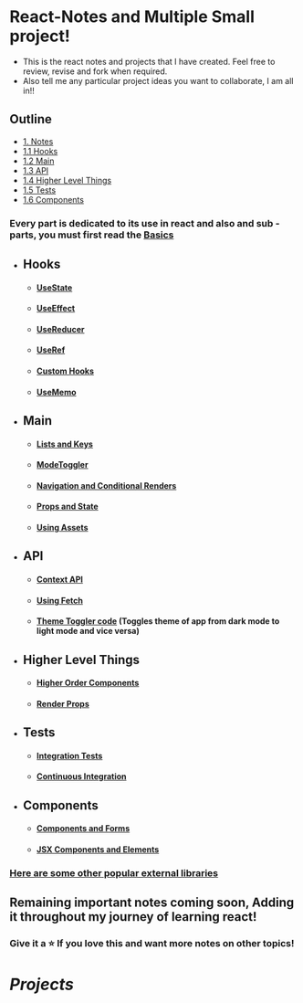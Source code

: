 # React-Notes and Multiple Small project!
- This is the react notes and projects that I have created. Feel free to review, revise and fork when required.
- Also tell me any particular project ideas you want to collaborate, I am all in!! 

## Outline
- [1. Notes](#Notes)
- [1.1 Hooks](#Hooks)
- [1.2 Main](#Main)
- [1.3 API](#API)
- [1.4 Higher Level Things](#Higher)
- [1.5 Tests](#Tests)
- [1.6 Components](#Components)


 **<h3> Every part is dedicated to its use in react and also and sub - parts, you must first read the <a href="App.js"> Basics </a> </h3>**


<a name="#Notes"></a>
<a name="#Hooks"></a>
- ## Hooks
    -    ####  [UseState](UsingHooks/UseStateHook.jsx)
    -    ####  [UseEffect](UsingHooks/UseEffect.jsx)
    -    ####  [UseReducer](UsingHooks/UseReducerHook.jsx)
    -    ####  [UseRef](UsingHooks/UseRefHook.jsx)
    -    ####  [Custom Hooks](UsingHooks/CreatingCustomHook.jsx)
    -    ####  [UseMemo](UsingHooks/UseMemoHook.jsx)

<a name="#Main"></a>
- ## Main
    -   #### [Lists and Keys](Main/ListsAndKeys.jsx)
    -   #### [ModeToggler](Main/ModeTogler.jsx)
    -   #### [Navigation and Conditional Renders](Main/NavigationAndConditionalRendering.jsx)
    -   #### [Props and State](Main/Props&State.jsx)
    -   #### [Using Assets](Main/UsingAssests.jsx)

 <a name="#API"></a>
- ## API
    -   #### [Context API](API/ContextApi.jsx)
    -   #### [Using Fetch](API/UsingFetch.js)
    -   #### [Theme Toggler code](API/ThemeToggler.jsx) (Toggles theme of app from dark mode to light mode and vice versa)

<a href="#HLT"></a>
- ## Higher Level Things
    -   #### [Higher Order Components](HigherLevelThings/(HOC)HigherOrderComponents.jsx)
    -   #### [Render Props](HigherLevelThings/RenderProps.jsx)

<a name="#Tests"></a>
- ## Tests
    -   #### [Integration Tests](Tests/IntegrationTests.jsx)
    -   #### [Continuous Integration](Tests/ContinuousIntegration.jsx)

  <a name="#Components"></a>
- ## Components  
    -   #### [Components and Forms](Components/ComponentsAndForms.jsx)
    -   #### [JSX Components and Elements](Components/JSxComponents&Elements.jsx)

 ### [Here are some other popular external libraries](Popular%20External%20Libraries.md)
 <h2> Remaining important notes coming soon, Adding it throughout my journey of learning react!</h2>
 <h3> Give it a ⭐ If you love this and want more notes on other topics! </h3>

 # _Projects_

## 
